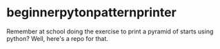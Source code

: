 # beginnerpytonpatternprinter
Remember at school doing the exercise to print a pyramid of starts using python? Well, here's a repo for that.
